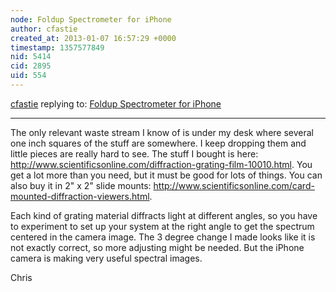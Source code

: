 ```yaml
---
node: Foldup Spectrometer for iPhone
author: cfastie
created_at: 2013-01-07 16:57:29 +0000
timestamp: 1357577849
nid: 5414
cid: 2895
uid: 554
---
```




[cfastie](../profile/cfastie) replying to: [Foldup Spectrometer for iPhone](../notes/cfastie/1-4-2013/foldup-spectrometer-iphone)

----
The only relevant waste stream I know of is under my desk where several one inch squares of the stuff are somewhere.  I keep dropping them and little pieces are really hard to see.  The stuff I bought is here: http://www.scientificsonline.com/diffraction-grating-film-10010.html.  You get a lot more than you need, but it must be good for lots of things. You can also buy it in 2" x 2" slide mounts: http://www.scientificsonline.com/card-mounted-diffraction-viewers.html.  

Each kind of grating material diffracts light at different angles, so you have to experiment to set up your system at the right angle to get the spectrum centered in the camera image. The 3 degree change I made looks like it is not exactly correct, so more adjusting might be needed. But the iPhone camera is making very useful spectral images.

Chris